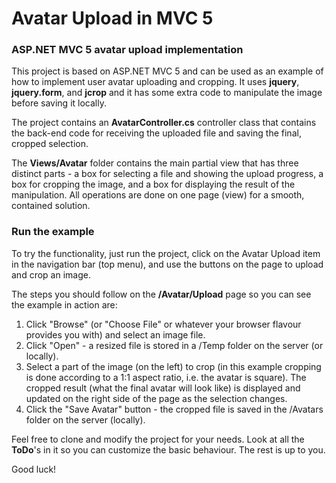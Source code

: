 # Avatar Upload in MVC 5 #

### ASP.NET MVC 5 avatar upload implementation ###


This project is based on ASP.NET MVC 5 and can be used as an example of how to implement
user avatar uploading and cropping. It uses __jquery__, __jquery.form__, and __jcrop__ and it has some
extra code to manipulate the image before saving it locally.

The project contains an __AvatarController.cs__ controller class that contains the back-end code
for receiving the uploaded file and saving the final, cropped selection.

The __Views/Avatar__ folder contains the main partial view that has three distinct parts - a box
for selecting a file and showing the upload progress, a box for cropping the image,
and a box for displaying the result of the manipulation. All operations are done on one page (view)
for a smooth, contained solution.

### Run the example ###

To try the functionality, just run the project, click on the Avatar Upload item in the navigation
bar (top menu), and use the buttons on the page to upload and crop an image.

The steps you should follow on the __/Avatar/Upload__ page so you can see the example in action are:

1. Click "Browse" (or "Choose File" or whatever your browser flavour provides you with) and select an image file.
2. Click "Open" - a resized file is stored in a /Temp folder on the server (or locally).
3. Select a part of the image (on the left) to crop (in this example cropping is done according to a 1:1 
   aspect ratio, i.e. the avatar is square).  The cropped result (what the final avatar will look like) is 
   displayed and updated on the right side of the page as the selection changes.
4. Click the "Save Avatar" button - the cropped file is saved in the /Avatars folder on the server (locally).

Feel free to clone and modify the project for your needs. Look at all the __ToDo__'s in it so
you can customize the basic behaviour. The rest is up to you.

Good luck!